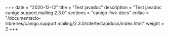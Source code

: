+++
date        = "2020-12-12"
title       = "Test javadoc"
description = "Test javadoc canigo.support.mailing 2.3.0"
sections    = "canigo-fwk-docs"
enllac		= "/documentacio-llibreries/canigo.support.mailing/2.3.0/site/testapidocs/index.html"
weight		= 2
+++
